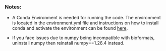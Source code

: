 ### Notes:
- A Conda Environment is needed for running the code.
The environment is located in the [environment.yml](environment.yml) file and instructions on how to install conda and 
activate the environment can be found [here](https://docs.conda.io/projects/conda/en/latest/user-guide/tasks/manage-environments.html).

- If you face issues due to numpy being incompatible with bioformats, uninstall numpy then reinstall numpy==1.26.4 instead.
